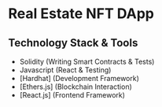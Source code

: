 # Real Estate NFT DApp

## Technology Stack & Tools

- Solidity (Writing Smart Contracts & Tests)
- Javascript (React & Testing)
- [Hardhat] (Development Framework)
- [Ethers.js] (Blockchain Interaction)
- [React.js] (Frontend Framework)

